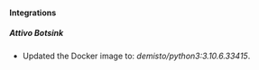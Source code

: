 
#### Integrations
##### Attivo Botsink
- Updated the Docker image to: *demisto/python3:3.10.6.33415*.
